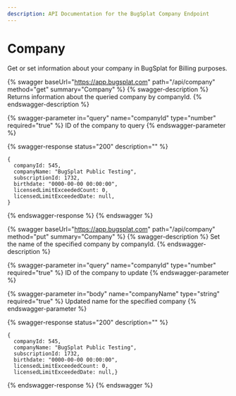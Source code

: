 ```yaml
---
description: API Documentation for the BugSplat Company Endpoint
---
```


# Company

Get or set information about your company in BugSplat for Billing purposes.

{% swagger baseUrl="https://app.bugsplat.com" path="/api/company" method="get" summary="Company" %}
{% swagger-description %}
Returns information about the queried company by companyId. 
{% endswagger-description %}

{% swagger-parameter in="query" name="companyId" type="number" required="true" %}
ID of the company to query
{% endswagger-parameter %}

{% swagger-response status="200" description="" %}
```
{
  companyId: 545,
  companyName: "BugSplat Public Testing",
  subscriptionId: 1732,
  birthdate: "0000-00-00 00:00:00",
  licensedLimitExceededCount: 0,
  licensedLimitExceededDate: null,
}
```
{% endswagger-response %}
{% endswagger %}

{% swagger baseUrl="https://app.bugsplat.com" path="/api/company" method="put" summary="Company" %}
{% swagger-description %}
Set the name of the specified company by companyId.
{% endswagger-description %}

{% swagger-parameter in="query" name="companyId" type="number" required="true" %}
ID of the company to update
{% endswagger-parameter %}

{% swagger-parameter in="body" name="companyName" type="string" required="true" %}
Updated name for the specified company
{% endswagger-parameter %}

{% swagger-response status="200" description="" %}
```
{
  companyId: 545,
  companyName: "BugSplat Public Testing",
  subscriptionId: 1732,
  birthdate: "0000-00-00 00:00:00",
  licensedLimitExceededCount: 0,
  licensedLimitExceededDate: null,}
```
{% endswagger-response %}
{% endswagger %}
